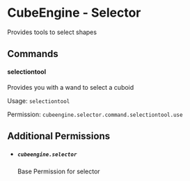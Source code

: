 # CubeEngine - Selector

Provides tools to select shapes

## Commands

#### selectiontool

Provides you with a wand to select a cuboid

Usage: `selectiontool `

Permission: `cubeengine.selector.command.selectiontool.use`

## Additional Permissions

 - ##### `cubeengine.selector`
   Base Permission for selector

